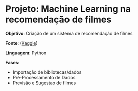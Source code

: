 # Projeto: Machine Learning na recomendação de filmes
**Objetivo**: Criação de um sistema de recomendação de filmes

**Fonte**: ([Kaggle](https://www.kaggle.com/code/alyssonbispopereira/recomenda-o-de-filmes-ptbr/data))

**Linguagem**: Python

**Fases:**
- Importação de bibliotecas/dados
- Pré-Processamento de Dados
- Previsão e Sugestao de filmes

